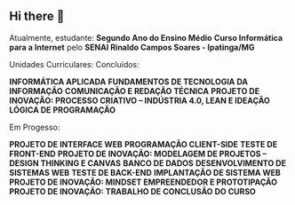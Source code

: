 ## Hi there 👋

Atualmente, estudante:
**Segundo Ano do Ensino Médio**
**Curso Informática para a Internet** pelo **SENAI Rinaldo Campos Soares - Ipatinga/MG**

Unidades Curriculares:
Concluidos:

**INFORMÁTICA APLICADA**
**FUNDAMENTOS DE TECNOLOGIA DA INFORMAÇÃO**
**COMUNICAÇÃO E REDAÇÃO TÉCNICA**
**PROJETO DE INOVAÇÃO: PROCESSO CRIATIVO – INDÚSTRIA 4.0, LEAN E IDEAÇÃO**
**LÓGICA DE PROGRAMAÇÃO**

Em Progesso:

**PROJETO DE INTERFACE WEB**
**PROGRAMAÇÃO CLIENT-SIDE**
**TESTE DE FRONT-END**
**PROJETO DE INOVAÇÃO: MODELAGEM DE PROJETOS – DESIGN THINKING E CANVAS**
**BANCO DE DADOS**
**DESENVOLVIMENTO DE SISTEMAS WEB**
**TESTE DE BACK-END**
**IMPLANTAÇÃO DE SISTEMA WEB**
**PROJETO DE INOVAÇÃO: MINDSET EMPREENDEDOR E PROTOTIPAÇÃO**
**PROJETO DE INOVAÇÃO: TRABALHO DE CONCLUSÃO DO CURSO**
